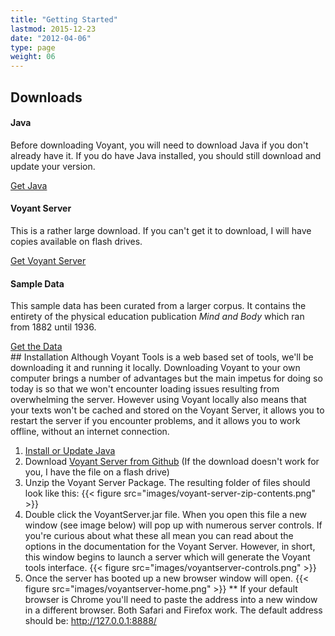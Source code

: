 ```yaml
---
title: "Getting Started"
lastmod: 2015-12-23
date: "2012-04-06"
type: page
weight: 06
---
```


## Downloads

<div class="row">
  <div class="col-sm-4">
    <div class="card card-block">
      <h4 class="card-title">Java</h4>
      <p class="card-text">Before downloading Voyant, you will need to download Java if you don't already have it. If you do have Java installed, you should still download and update your version.</p>
      <a href="#" class="btn btn-outline-primary">Get Java</a>
    </div>
  </div>
  <div class="col-sm-4">
  <div class="card card-block">
    <h4 class="card-title">Voyant Server</h4>
    <p class="card-text">This is a rather large download. If you can't get it to download, I will have copies available on flash drives.</p>
    <a href="#" class="btn btn-outline-primary">Get Voyant Server</a>
  </div>
  </div>
  <div class="col-sm-4">
  <div class="card card-block">
    <h4 class="card-title">Sample Data</h4>
    <p class="card-text">This sample data has been curated from a larger corpus. It contains the entirety of the physical education publication <i>Mind and Body</i> which ran from 1882 until 1936.</p>
    <a href="#" class="btn btn-outline-primary">Get the Data</a>
  </div>
  </div>
</div>
## Installation
Although Voyant Tools is a web based set of tools, we'll be downloading it and running it locally. Downloading Voyant to your own computer brings a number of advantages but the main impetus for doing so today is so that we won't encounter loading issues resulting from overwhelming the server. However using Voyant locally also means that your texts won't be cached and stored on the Voyant Server, it allows you to restart the server if you encounter problems, and it allows you to work offline, without an internet connection.

 1. [Install or Update Java](https://www.java.com/en/)
 2. Download [Voyant Server from Github](https://github.com/sgsinclair/VoyantServer/releases/tag/2.2.0-M2) (If the download doesn't work for you, I have the file on a flash drive)
 3. Unzip the Voyant Server Package. The resulting folder of files should look like this:
 {{< figure src="images/voyant-server-zip-contents.png" >}}
 4. Double click the VoyantServer.jar file. When you open this file a new window (see image below) will pop up with numerous server controls. If you're curious about what these all mean you can read about the options in the documentation for the Voyant Server. However, in short, this window begins to launch a server which will generate the Voyant tools interface.
 {{< figure src="images/voyantserver-controls.png" >}}
 5. Once the server has booted up a new browser window will open.
 {{< figure src="images/voyantserver-home.png" >}}
 ** If your default browser is Chrome you'll need to paste the address into a new window in a different browser. Both Safari and Firefox work. The default address should be: http://127.0.0.1:8888/
